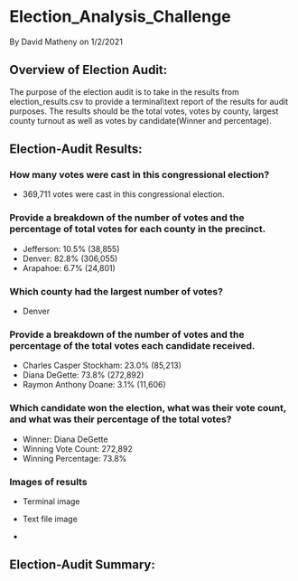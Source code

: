 # Election_Analysis_Challenge
By David Matheny on 1/2/2021

## Overview of Election Audit:
The purpose of the election audit is to take in the results from election_results.csv to provide a terminal\text report of the results for audit purposes.  The results should be the total votes, votes by county, largest county turnout as well as votes by candidate(Winner and percentage).

## Election-Audit Results:
### How many votes were cast in this congressional election?
- 369,711 votes were cast in this congressional election.

### Provide a breakdown of the number of votes and the percentage of total votes for each county in the precinct.
- Jefferson: 10.5% (38,855)
- Denver: 82.8% (306,055)
- Arapahoe: 6.7% (24,801)

### Which county had the largest number of votes?
- Denver

### Provide a breakdown of the number of votes and the percentage of the total votes each candidate received.
- Charles Casper Stockham: 23.0% (85,213)
- Diana DeGette: 73.8% (272,892)
- Raymon Anthony Doane: 3.1% (11,606)

### Which candidate won the election, what was their vote count, and what was their percentage of the total votes?
- Winner: Diana DeGette
- Winning Vote Count: 272,892
- Winning Percentage: 73.8%

### Images of results
- Terminal image

- Text file image
- 
## Election-Audit Summary:
